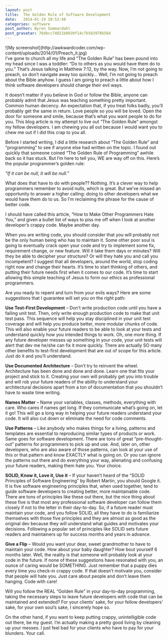 ```yaml
---
layout: post
title:  The Golden Rule of Software Development
date:   2014-01-19 10:52:48
categories: software
post_author: Byron Sommardahl
post_gravatar: 76dbcc74021b8039f14c7b583978b56d
---
```


<div style="float:left">![My screenshot](http://awkwardcoder.com/wp-content/uploads/2014/01/Preach_it.jpg) </div>I’ve gone to church all my life and “The Golden Rule” has been pound into my head since I was a toddler: “Do to others as you would have them do to you.” That’s Jesus talking in Matthew 7:12, by the way. Now, I’m not going to preach, so don’t navigate away too quickly… Well, I’m not going to preach about the Bible anyhow. I guess I am going to preach a little about how I think software developers should change their evil ways.

It doesn’t matter if you believe in God or follow the Bible, anyone can probably admit that Jesus was teaching something pretty important. Common human decency. An expectation that, if you treat folks badly, you’ll probably get the same in return. Love people so you will be loved. Open the door for someone and smile, because that’s what you want people to do for you. This blog article is my attempt to live out “The Golden Rule” amongst my fellow developers. I am chewing you all out because I would want you to chew me out if I did this crap to you all.

Before I started writing, I did a little research about “The Golden Rule” and “programming” to see if anyone else had written on the topic. I found out quickly that someone coined “The Golden Rule of Programming” awhile back so it has stuck. But I’m here to tell you, WE are way off on this. Here’s the popular programmer’s golden rule:

<em> “If it can be null, it will be null.” </em>

What does that have to do with people?? Nothing. It’s a clever way to help programmers remember to avoid nulls, which is great. But we’ve missed an opportunity to answer a higher calling: doing to other developers what we would have them do to us. So I’m reclaiming the phrase for the cause of better code.

I should have called this article, “How to Make Other Programmers Hate You,” and given a bullet list of ways to piss me off when I look at another developer’s crappy code. Maybe another day.

When you are writing code, you should consider that you will probably not be the only human being who has to maintain it. Some other poor soul is going to eventually crack open your code and try to implement some fix, requirement change, or new feature. Will it take them days or minutes? Will they be able to decipher your structure? Or will they hate you and call you incompetent? I suggest that all developers, around the world, stop coding right now and change their hearts. It’s time to start thinking of others, and putting their future needs first when it comes to our code. It’s time to start allowing this simple teaching of Jesus to form our ethics as professional programmers.

Are you ready to repent and turn from your evils ways? Here are some suggestions that I guarantee will set you on the right path:

<strong>Use Test-First Development</strong> – Don’t write production code until you have a failing unit test. Then, only write enough production code to make that unit test pass. This sequence will help you stay disciplined in your unit test coverage and will help you produce better, more modular chunks of code. This will also enable your future readers to be able to look at your tests and understand quickly how you intended things to work. Oh, one more thing. If any future developer messes up something in your code, your unit tests will alert that dev me he/she can fix it more quickly. There are actually SO many other benefits to test-first development that are out of scope for this article. Just do it and you’ll understand.

<strong>Use Documented Architecture</strong> – Don’t try to reinvent the wheel. Architecture has been done and done and done. Learn one that fits your project and stick to it. Creating your own will probably get you into trouble and will rob your future readers of the ability to understand your architectural decisions apart from a ton of documentation that you shouldn’t have to waste time writing.

<strong>Names Matter</strong> – Name your variables, classes, methods, everything with care. Who cares if names get long. If they communicate what’s going on, let it go! This will go a long way in helping your future readers understand your code. It will also cut down or eliminate the need for code comments.

<strong>Use Patterns</strong> – Like anybody who makes things for a living, patterns and templates are essential to reproducing similar types of products or work. Same goes for software development. There are tons of great “pre-thought-out” patterns for programmers to pick up and use. And, later on, other developers, who are also aware of those patterns, can look at your use of this or that pattern and know EXACTLY what is going on. Or you can ignore the patterns out there and do everything your way, alienating and confusing your future readers, making them hate you. Your choice.

<strong>SOLID, Know it, Love it, Use it</strong> – If your haven’t heard of the “SOLID Principles of Software Engineering” by Robert Martin, you should Google it. It is five software engineering principles that, when used together, tend to guide software developers to creating better, more maintainable code. There are tons of principles like these out there, but the nice thing about these five is that most any professional software developer can follow them closely if not to the letter in their day-to-day. So, if a future reader must maintain your code, and you follow SOLID, all they have to do is familiarize themselves with those five principles and they are almost as good as the original dev because they will understand what guides and motivates your decisions. Following a popular set of principles like SOLID sets future readers and maintainers up for success months and years in advance.

<strong>Give a Flip</strong> – Would you want your dear, sweet grandmother to have to maintain your code. How about your baby daughter? How bout yourself 6 months later. Well, the reality is that someone will probably look at your code in the future. If none of these suggestions have resonated with you, an ounce of caring would be SOMETHING. Just remember that a puppy dies every time you check-in crappy code. If that doesn’t motivate you, consider that people will hate you. Just care about people and don’t leave them hanging. Code with care!

Will you follow the REAL “Golden Rule” in your day-to-day programming, taking the necessary steps to leave future developers with code that can be maintained and extended? For your clients’ sake, for your fellow developers’ sake, for your own soul’s sake, I sincerely hope so.

On the other hand, if you want to keep putting crappy, unintelligible code out there, be my guest. I’m actually making a pretty good living by cleaning up your messes. I just feel bad for your clients who have to pay for your blunders. Your call.